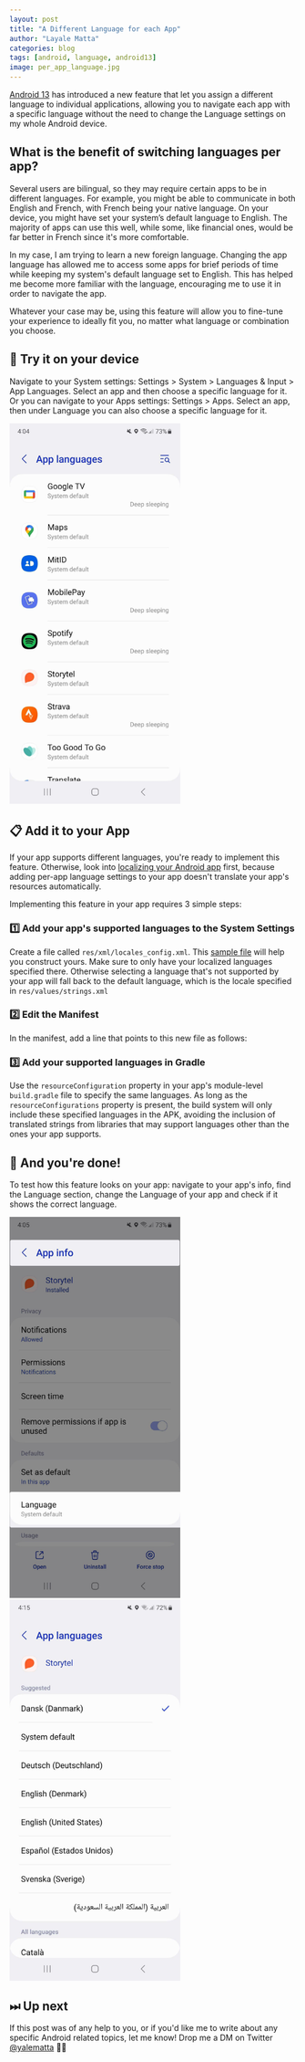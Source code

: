 ```yaml
---
layout: post
title: "A Different Language for each App"
author: "Layale Matta"
categories: blog
tags: [android, language, android13]
image: per_app_language.jpg
---
```


[Android 13](https://www.android.com/android-13/) has introduced a new feature that let you assign a different language to individual applications, allowing you to navigate each app with a specific language without the need to change the Language settings on my whole Android device. 

## What is the benefit of switching languages per app?

Several users are bilingual, so they may require certain apps to be in different languages. For example, you might be able to communicate in both English and French, with French being your native language. On your device, you might have set your system’s default language to English. The majority of apps can use this well, while some, like financial ones, would be far better in French since it's more comfortable.

In my case, I am trying to learn a new foreign language. Changing the app language has allowed me to access some apps for brief periods of time while keeping my system's default language set to English. This has helped me become more familiar with the language, encouraging me to use it in order to navigate the app.

Whatever your case may be, using this feature will allow you to fine-tune your experience to ideally fit you, no matter what language or combination you choose.

## 📱 Try it on your device 

Navigate to your System settings: Settings > System > Languages & Input > App Languages. Select an app and then choose a specific language for it.
Or you can navigate to your Apps settings: Settings > Apps. Select an app, then under Language you can also choose a specific language for it.

<img src="../assets/img/per_app_language_01.jpg" width="300"/>

## 📋 Add it to your App 

If your app supports different languages, you're ready to implement this feature. Otherwise, look into [localizing your Android app](https://developer.android.com/guide/topics/resources/localization) first, because adding per-app language settings to your app doesn't translate your app's resources automatically.

Implementing this feature in your app requires 3 simple steps: 

### 1️⃣ Add your app's supported languages to the System Settings

Create a file called `res/xml/locales_config.xml`. This [sample file](https://developer.android.com/guide/topics/resources/app-languages#sample-config) will help you construct yours. Make sure to only have your localized languages specified there. Otherwise selecting a language that's not supported by your app will fall back to the default language, which is the locale specified in `res/values/strings.xml`

<script src="https://gist.github.com/yalematta/557eefd13a5a7d8d93ba0ed7244ac7b3.js"></script>

### 2️⃣ Edit the Manifest

In the manifest, add a line that points to this new file as follows:

<script src="https://gist.github.com/yalematta/2e8f9306306d09f4fa14d675998ba2ab.js"></script>

### 3️⃣ Add your supported languages in Gradle

Use the `resourceConfiguration` property in your app's module-level `build.gradle` file to specify the same languages. As long as the `resourceConfigurations` property is present, the build system will only include these specified languages in the APK, avoiding the inclusion of translated strings from libraries that may support languages other than the ones your app supports. 

<script src="https://gist.github.com/yalematta/a148c9d6431a59bf21dbd5d93d743a65.js"></script>

## 🎉 And you're done!

To test how this feature looks on your app: navigate to your app's info, find the Language section, change the Language of your app and check if it shows the correct language.

<img src="../assets/img/per_app_language_02.jpg" width="300"/> <img src="../assets/img/per_app_language_03.jpg" width="300"/> 

## ⏭ Up next 

If this post was of any help to you, or if you'd like me to write about any specific Android related topics, let me know! Drop me a DM on Twitter [@yalematta](https://twitter.com/yalematta) ✌🏼
